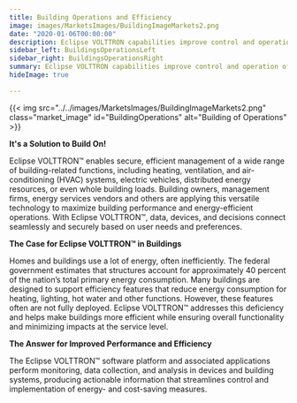 ```yaml
---
title: Building Operations and Efficiency
image: images/MarketsImages/BuildingImageMarkets2.png
date: "2020-01-06T00:00:00"
description: Eclipse VOLTTRON capabilities improve control and operation of building devices and systems, leading to enhanced performance and energy efficiency.
sidebar_left: BuildingsOperationsLeft
sidebar_right: BuildingsOperationsRight
summary: Eclipse VOLTTRON capabilities improve control and operation of building devices and systems, leading to enhanced performance and energy efficiency.
hideImage: true

---
```

{{< img src="../../images/MarketsImages/BuildingImageMarkets2.png" class="market_image" id="BuildingOperations" alt="Building of Operations" >}}

**It's a Solution to Build On!**

Eclipse VOLTTRON™ enables secure, efficient management of a wide range of building-related functions, including heating, ventilation, and air-conditioning (HVAC) systems, electric vehicles, distributed energy resources, or even whole building loads. Building owners, management firms, energy services vendors and others are applying this versatile technology to maximize building performance and energy-efficient operations. With Eclipse VOLTTRON™, data, devices, and decisions connect seamlessly and securely based on user needs and preferences.

**The Case for Eclipse VOLTTRON™ in Buildings**

Homes and buildings use a lot of energy, often inefficiently. The federal government estimates that structures account for approximately 40 percent of the nation’s total primary energy consumption. Many buildings are designed to support efficiency features that reduce energy consumption for heating, lighting, hot water and other functions. However, these features often are not fully deployed. Eclipse VOLTTRON™ addresses this deficiency and helps make buildings more efficient while ensuring overall functionality and minimizing impacts at the service level.

**The Answer for Improved Performance and Efficiency**

The Eclipse VOLTTRON™ software platform and associated applications perform monitoring, data collection, and analysis in devices and building systems, producing actionable information that streamlines control and implementation of energy- and cost-saving measures.
